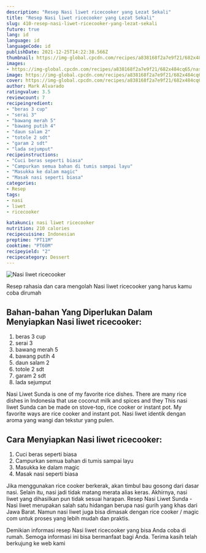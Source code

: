 ```yaml
---
description: "Resep Nasi liwet ricecooker yang Lezat Sekali"
title: "Resep Nasi liwet ricecooker yang Lezat Sekali"
slug: 410-resep-nasi-liwet-ricecooker-yang-lezat-sekali
future: true
lang: id
language: id
languageCode: id
publishDate: 2021-12-25T14:22:38.566Z 
thumbnail: https://img-global.cpcdn.com/recipes/a838168f2a7e9f21/682x484cq65/nasi-liwet-ricecooker-foto-resep-utama.png
images:
- https://img-global.cpcdn.com/recipes/a838168f2a7e9f21/682x484cq65/nasi-liwet-ricecooker-foto-resep-utama.png
image: https://img-global.cpcdn.com/recipes/a838168f2a7e9f21/682x484cq65/nasi-liwet-ricecooker-foto-resep-utama.png
cover: https://img-global.cpcdn.com/recipes/a838168f2a7e9f21/682x484cq65/nasi-liwet-ricecooker-foto-resep-utama.png
author: Mark Alvarado
ratingvalue: 3.5
reviewcount: 7
recipeingredient:
- "beras 3 cup"
- "serai 3"
- "bawang merah 5"
- "bawang putih 4"
- "daun salam 2"
- "totole 2 sdt"
- "garam 2 sdt"
- "lada sejumput"
recipeinstructions:
- "Cuci beras seperti biasa"
- "Campurkan semua bahan di tumis sampai layu"
- "Masukka ke dalam magic"
- "Masak nasi seperti biasa"
categories:
- Resep
tags:
- nasi
- liwet
- ricecooker

katakunci: nasi liwet ricecooker 
nutrition: 210 calories
recipecuisine: Indonesian
preptime: "PT11M"
cooktime: "PT60M"
recipeyield: "2"
recipecategory: Dessert
---
```



![Nasi liwet ricecooker](https://img-global.cpcdn.com/recipes/a838168f2a7e9f21/682x484cq65/nasi-liwet-ricecooker-foto-resep-utama.png)

Resep rahasia dan cara mengolah  Nasi liwet ricecooker yang harus kamu coba dirumah

<!--inarticleads1-->

## Bahan-bahan Yang Diperlukan Dalam Menyiapkan Nasi liwet ricecooker:

1. beras 3 cup
1. serai 3
1. bawang merah 5
1. bawang putih 4
1. daun salam 2
1. totole 2 sdt
1. garam 2 sdt
1. lada sejumput

Nasi Liwet Sunda is one of my favorite rice dishes. There are many rice dishes in Indonesia that use coconut milk and spices and they This nasi liwet Sunda can be made on stove-top, rice cooker or instant pot. My favorite ways are rice cooker and instant pot. Nasi liwet identik dengan aroma yang wangi dan tekstur yang pulen. 

<!--inarticleads2-->

## Cara Menyiapkan Nasi liwet ricecooker:

1. Cuci beras seperti biasa
1. Campurkan semua bahan di tumis sampai layu
1. Masukka ke dalam magic
1. Masak nasi seperti biasa


Jika menggunakan rice cooker berkerak, akan timbul bau gosong dari dasar nasi. Selain itu, nasi jadi tidak matang merata alias keras. Akhirnya, nasi liwet yang dihasilkan pun tidak sesuai harapan. Resep Nasi Liwet Sunda - Nasi liwet merupakan salah satu hidangan berupa nasi gurih yang khas dari Jawa Barat. Namun nasi liwet juga bisa dimasak dengan rice cooker / magic com untuk proses yang lebih mudah dan praktis. 

Demikian informasi  resep Nasi liwet ricecooker   yang bisa Anda coba di rumah. Semoga informasi ini bisa bermanfaat bagi Anda. Terima kasih telah berkujung ke web kami
